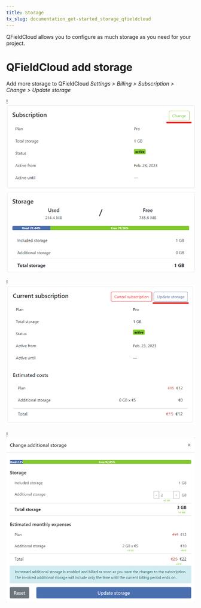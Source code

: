 ```yaml
---
title: Storage
tx_slug: documentation_get-started_storage_qfieldcloud
---
```


QFieldCloud allows you to configure as much storage as you need for your project.

# QFieldCloud add storage

Add more storage to QFieldCloud *Settings > Billing > Subscription > Change > Update storage*

!![ Subscription “Change” ](../assets/images/storage-qfc1.png)

!![ “Update storage” ](../assets/images/storage-qfc2.png)

!![ “Additional storage” ](../assets/images/storage-qfc3.png)
